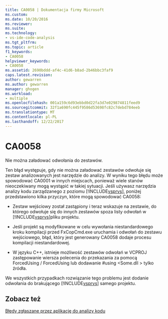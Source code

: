 ```yaml
---
title: CA0058 | Dokumentacja firmy Microsoft
ms.custom: 
ms.date: 10/20/2016
ms.reviewer: 
ms.suite: 
ms.technology:
- vs-ide-code-analysis
ms.tgt_pltfrm: 
ms.topic: article
f1_keywords:
- CA0058
helpviewer_keywords:
- CA0058
ms.assetid: 2690bddd-af4c-41d6-b8ad-2b46bbc3faf9
caps.latest.revision: 
author: gewarren
ms.author: gewarren
manager: ghogen
ms.workload:
- multiple
ms.openlocfilehash: 001a159c6d93ebbd0d22fa3d7e029874811feed9
ms.sourcegitcommit: 32f1a690fc445f9586d53698fc82c7debd784eeb
ms.translationtype: MT
ms.contentlocale: pl-PL
ms.lasthandoff: 12/22/2017
---
```

# <a name="ca0058"></a>CA0058
Nie można załadować odwołania do zestawów.  
  
 Ten błąd występuje, gdy nie można załadować zestawów odwołuje się zestaw analizowanych jest narzędzie do analizy. W wyniku tego błędu może spowodować CA0001 w innych miejscach, ponieważ wiele stanów nieoczekiwany mogą wystąpić w takiej sytuacji. Jeśli używasz narzędzia analizy kodu zarządzanego z poziomu [!INCLUDE[vsprvs](../code-quality/includes/vsprvs_md.md)], poniżej przedstawiono kilka przyczyn, które mogą spowodować CA0058:  
  
-   Zestaw wejściowy został zastąpiony i teraz wskazuje na zestawie, do którego odwołuje się do innych zestawów spoza listy odwołań w [!INCLUDE[vsprvs](../code-quality/includes/vsprvs_md.md)]pliku projektu.  
  
-   Jeśli projekt są modyfikowane w celu wywołania niestandardowego kroku kompilacji przed FxCopCmd.exe uruchamia i odwołań do zestawu wejściowego, błąd, który jest generowany CA0058 dodaje procesu kompilacji niestandardowej.  
  
-   W języku C++, istnieje możliwość zestawów odwołań w VCPROJ zastępowanie wiersza polecenia do przekazania za pomocą ForcedUsing / ForcedUsing lub dodawanie #using \<Some.dll > tylko źródła.  
  
 We wszystkich przypadkach rozwiązanie tego problemu jest dodanie odwołania do brakującego [!INCLUDE[vsprvs](../code-quality/includes/vsprvs_md.md)] samego projektu.  
  
## <a name="see-also"></a>Zobacz też  
 [Błędy zgłaszane przez aplikację do analizy kodu](../code-quality/code-analysis-application-errors.md)   
